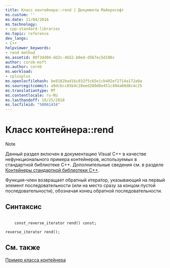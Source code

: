 ```yaml
---
title: Класс контейнера::rend | Документы Майкрософт
ms.custom: ''
ms.date: 11/04/2016
ms.technology:
- cpp-standard-libraries
ms.topic: reference
dev_langs:
- C++
helpviewer_keywords:
- rend method
ms.assetid: 80f3dd04-dd2c-4b52-b0ed-d567ec5d186c
author: corob-msft
ms.author: corob
ms.workload:
- cplusplus
ms.openlocfilehash: be8182bad16c832f5c65e1cb402ef2714a172a0a
ms.sourcegitcommit: a9dcbcc85b4c28eed280d8e451c494a00d8c4c25
ms.translationtype: MT
ms.contentlocale: ru-RU
ms.lasthandoff: 10/25/2018
ms.locfileid: "50061434"
---
```

# <a name="container-classrend"></a>Класс контейнера::rend

> [!NOTE]
> Данный раздел включен в документацию Visual C++ в качестве нефункционального примера контейнеров, используемых в стандартной библиотеке C++. Дополнительные сведения см. в разделе [Контейнеры стандартной библиотеки C++](../standard-library/stl-containers.md).

Функция-член возвращает обратный итератор, указывающий на первый элемент последовательности (или на место сразу за концом пустой последовательности), обозначая конец обратной последовательности.

## <a name="syntax"></a>Синтаксис

```

    const_reverse_iterator rend() const;

reverse_iterator rend();
```

## <a name="see-also"></a>См. также

[Пример класса контейнера](../standard-library/sample-container-class.md)<br/>
